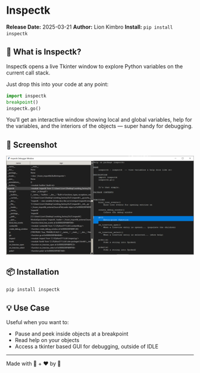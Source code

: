 # Inspectk

**Release Date:** 2025-03-21
**Author:** Lion Kimbro
**Install:** `pip install inspectk`

## 🧠 What is Inspectk?

Inspectk opens a live Tkinter window to explore Python variables on the current call stack.

Just drop this into your code at any point:

```python
import inspectk
breakpoint()
inspectk.go()
```

You’ll get an interactive window showing local and global variables, help for the variables, and the interiors of the objects — super handy for debugging.

## 📸 Screenshot

<p align="center">
  <img src="https://github.com/LionKimbro/inspectk/blob/main/img/screenshot.png?raw=true" alt="Inspectk screenshot" width="600"/>
</p>

## 📦 Installation

```bash
pip install inspectk
```

## 💡 Use Case

Useful when you want to:
- Pause and peek inside objects at a breakpoint
- Read help on your objects
- Access a tkinter based GUI for debugging, outside of IDLE

---

Made with 🐍 + ❤️ by 🦁